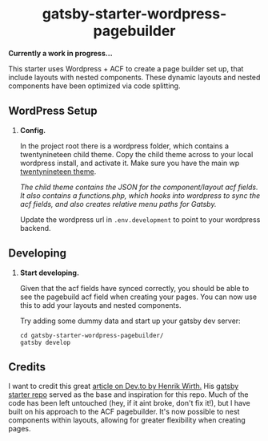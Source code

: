 <h1 align="center">
  gatsby-starter-wordpress-pagebuilder
</h1>

**Currently a work in progress...**

This starter uses Wordpress + ACF to create a page builder set up, that include layouts with nested components. These dynamic layouts and nested components have been optimized via code splitting.
  

## WordPress Setup

1.  **Config.**

    In the project root there is a wordpress folder, which contains a twentynineteen child theme. Copy the child theme across to your local wordpress install, and activate it. Make sure you have the main wp [twentynineteen theme](https://en-gb.wordpress.org/themes/twentynineteen/).
    
    _The child theme contains the JSON for the component/layout acf fields. It also contains a functions.php, which hooks into wordpress to sync the acf fields, and also creates relative menu paths for Gatsby._    
    
    Update the wordpress url in `.env.development` to point to your wordpress backend.


## Developing 

1.  **Start developing.**

    Given that the acf fields have synced correctly, you should be able to see the pagebuild acf field when creating your pages. You can now use this to add your layouts and nested components. 
    
    Try adding some dummy data and start up your gatsby dev server:

    ```shell
    cd gatsby-starter-wordpress-pagebuilder/
    gatsby develop
    ```
    
## Credits

I want to credit this great [article on Dev.to by Henrik Wirth.](https://dev.to/nevernull/overview-guide-to-gatsby-wordpress-starter-advanced-with-previews-i18n-and-more-583l) His [gatsby starter repo](https://github.com/henrikwirth/gatsby-starter-wordpress-advanced) served as the base and inspiration for this repo. Much of the code has been left untouched (hey, if it aint broke, don't fix it!), but I have built on his approach to the ACF pagebuilder. It's now possible to nest components within layouts, allowing for greater flexibility when creating pages.